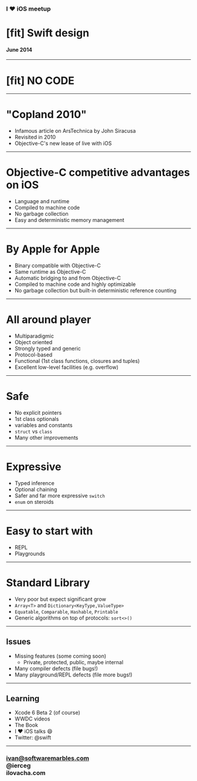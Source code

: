 ### I :heart: iOS meetup

# [fit] Swift design

#### June 2014

---

# [fit] NO CODE

---

# "Copland 2010"

* Infamous article on ArsTechnica by John Siracusa
* Revisited in 2010
* Objective-C's new lease of live with iOS

---

# Objective-C competitive advantages on iOS

* Language and runtime
* Compiled to machine code
* No garbage collection
* Easy and deterministic memory management

---

# By Apple for Apple

* Binary compatible with Objective-C
* Same runtime as Objective-C
* Automatic bridging to and from Objective-C
* Compiled to machine code and highly optimizable
* No garbage collection but built-in deterministic reference counting

---

# All around player

* Multiparadigmic
* Object oriented
* Strongly typed and generic
* Protocol-based
* Functional (1st class functions, closures and tuples)
* Excellent low-level facilities (e.g. overflow)

---

# Safe

* No explicit pointers
* 1st class optionals
* variables and constants
* `struct` vs `class`
* Many other improvements

---

# Expressive

* Typed inference
* Optional chaining
* Safer and far more expressive `switch`
* `enum` on steroids

---

# Easy to start with

* REPL
* Playgrounds

---

# Standard Library

* Very poor but expect significant grow
* `Array<T>` and `Dictionary<KeyType,ValueType>`
* `Equatable`, `Comparable`, `Hashable`, `Printable`
* Generic algorithms on top of protocols: `sort<>()`

---

## Issues

* Missing features (some coming soon)
    * Private, protected, public, maybe internal
* Many compiler defects (file bugs!)
* Many playground/REPL defects (file more bugs!)

---

## Learning

* Xcode 6 Beta 2 (of course)
* WWDC videos
* The Book
* I :heart: iOS talks :smile:
* Twitter: @swift

---

### ivan@softwaremarbles.com<br/>@ierceg<br/>ilovacha.com<br/>
